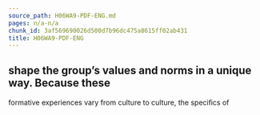```yaml
---
source_path: H06WA9-PDF-ENG.md
pages: n/a-n/a
chunk_id: 3af569690026d500d7b96dc475a8615ff02ab431
title: H06WA9-PDF-ENG
---
```

## shape the group’s values and norms in a unique way. Because these

formative experiences vary from culture to culture, the speciﬁcs of
